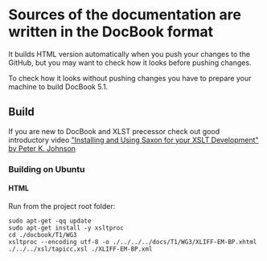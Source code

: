 
# Sources of the documentation are written in the DocBook format

It builds HTML version automatically when you push your changes to the GitHub,
but you may want to check how it looks before pushing changes.

To check how it looks without pushing changes you have to prepare your
machine to build DocBook 5.1.

## Build

If you are new to DocBook and XLST precessor check out good introductory video
["Installing and Using Saxon for your XSLT Development" by Peter K. Johnson](https://youtu.be/FsDq2-VV0Uo)


### Building on Ubuntu

#### HTML

Run from the project root folder:
```
sudo apt-get -qq update
sudo apt-get install -y xsltproc
cd ./docbook/T1/WG3
xsltproc --encoding utf-8 -o ./../../../docs/T1/WG3/XLIFF-EM-BP.xhtml ./../../xsl/tapicc.xsl ./XLIFF-EM-BP.xml
```
